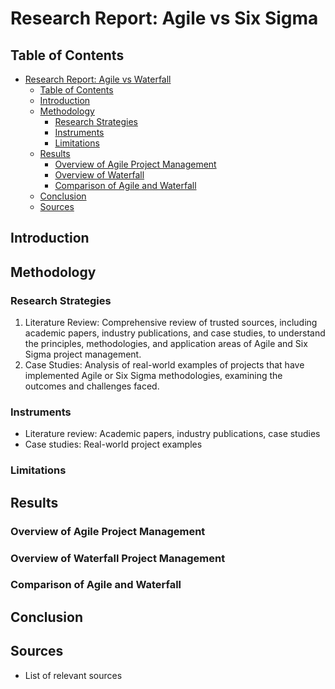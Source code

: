 # Research Report: Agile vs Six Sigma

## Table of Contents
- [Research Report: Agile vs Waterfall](#research-report-agile-vs-six-sigma)
  - [Table of Contents](#table-of-contents)
  - [Introduction](#introduction)
  - [Methodology](#methodology)
    - [Research Strategies](#research-strategies)
    - [Instruments](#instruments)
    - [Limitations](#limitations)
  - [Results](#results)
    - [Overview of Agile Project Management](#overview-of-agile-project-management)
    - [Overview of Waterfall](#overview-of-six-sigma-project-management)
    - [Comparison of Agile and Waterfall](#comparison-of-agile-and-six-sigma)
  - [Conclusion](#conclusion)
  - [Sources](#sources)

## Introduction
 
## Methodology

### Research Strategies
1. Literature Review: Comprehensive review of trusted sources, including academic papers, industry publications, and case studies, to understand the principles, methodologies, and application areas of Agile and Six Sigma project management.
2. Case Studies: Analysis of real-world examples of projects that have implemented Agile or Six Sigma methodologies, examining the outcomes and challenges faced.
 
### Instruments
- Literature review: Academic papers, industry publications, case studies
- Case studies: Real-world project examples
 
### Limitations
  
## Results

### Overview of Agile Project Management

 
### Overview of Waterfall Project Management

 
### Comparison of Agile and Waterfall
 
## Conclusion
 
## Sources
- List of relevant sources
[^1]: 
[^2]:  
[^3]:  
[^4]:  
